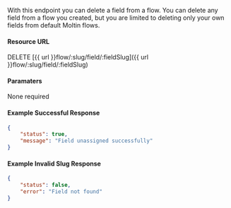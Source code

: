 <!--
@title DELETE flow/:slug/field/:fieldSlug
@author Moltin Ltd
@description Delete a field from a flow
@order 15.10

@sidebar 1
@family Flow
@rate No
@auth Yes
@format JSON
@http DELETE
@version beta
-->
With this endpoint you can delete a field from a flow. You can delete any field from a flow you created, but you are limited to deleting only your own fields from default Moltin flows.

#### Resource URL
DELETE [{{ url }}flow/:slug/field/:fieldSlug]({{ url }}flow/:slug/field/:fieldSlug)

#### Paramaters
None required

<!--code-->
#### Example Successful Response
``` json
{
    "status": true,
    "message": "Field unassigned successfully"
}
```

#### Example Invalid Slug Response
``` json
{
    "status": false,
    "error": "Field not found"
}
```
<!--/code-->